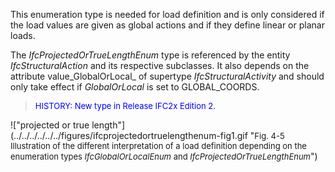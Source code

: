 ﻿This enumeration type is needed for load definition and is only considered if the load values are given as global actions and if they define linear or planar loads.

The _IfcProjectedOrTrueLengthEnum_ type is referenced by the entity _IfcStructuralAction_ and its respective subclasses. It also depends on the attribute value_GlobalOrLocal_ of supertype _IfcStructuralActivity_ and should only take effect if _GlobalOrLocal_ is set to GLOBAL_COORDS.

> <font color="#0000FF" size="-1">HISTORY: New type in Release IFC2x
		  Edition 2. </font>
> 


!["projected or true length"](../../../../../../figures/ifcprojectedortruelengthenum-fig1.gif "<font size="-1">Fig. 4-5<br>Illustration of the different
				interpretation of a load definition depending on the enumeration types
				<i>IfcGlobalOrLocalEnum</i> and
				<i>IfcProjectedOrTrueLengthEnum</i></font>")
